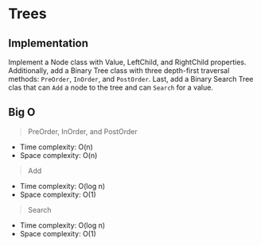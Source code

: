 # Trees

## Implementation

Implement a Node class with Value, LeftChild, and RightChild properties. Additionally, add a Binary Tree class with three depth-first traversal methods: `PreOrder`, `InOrder`, and `PostOrder`. Last, add a Binary Search Tree clas that can `Add` a node to the tree and can `Search` for a value.

## Big O

> PreOrder, InOrder, and PostOrder

* Time complexity: O(n)
* Space complexity: O(n)

> Add

* Time complexity: O(log n)
* Space complexity: O(1)

> Search

* Time complexity: O(log n)
* Space complexity: O(1)
